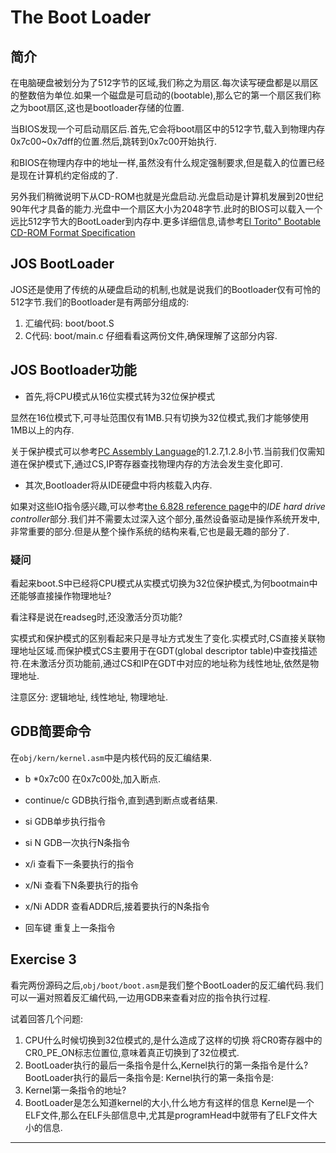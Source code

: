 # The Boot Loader
## 简介
在电脑硬盘被划分为了512字节的区域,我们称之为扇区.每次读写硬盘都是以扇区的整数倍为单位.如果一个磁盘是可启动的(bootable),那么它的第一个扇区我们称之为boot扇区,这也是bootloader存储的位置.

当BIOS发现一个可启动扇区后.首先,它会将boot扇区中的512字节,载入到物理内存0x7c00~0x7dff的位置.然后,跳转到0x7c00开始执行.

和BIOS在物理内存中的地址一样,虽然没有什么规定强制要求,但是载入的位置已经是现在计算机约定俗成的了.

另外我们稍微说明下从CD-ROM也就是光盘启动.光盘启动是计算机发展到20世纪90年代才具备的能力.光盘中一个扇区大小为2048字节.此时的BIOS可以载入一个远比512字节大的BootLoader到内存中.更多详细信息,请参考[El Torito" Bootable CD-ROM Format Specification](https://pdos.csail.mit.edu/6.828/2017/readings/boot-cdrom.pdf)

## JOS BootLoader
JOS还是使用了传统的从硬盘启动的机制,也就是说我们的Bootloader仅有可怜的512字节.我们的Bootloader是有两部分组成的:
1. 汇编代码: boot/boot.S
2. C代码: boot/main.c
仔细看看这两份文件,确保理解了这部分内容.

## JOS Bootloader功能
* 首先,将CPU模式从16位实模式转为32位保护模式

显然在16位模式下,可寻址范围仅有1MB.只有切换为32位模式,我们才能够使用1MB以上的内存.

关于保护模式可以参考[PC Assembly Language](https://pdos.csail.mit.edu/6.828/2017/readings/pcasm-book.pdf)的1.2.7,1.2.8小节.当前我们仅需知道在保护模式下,通过CS,IP寄存器查找物理内存的方法会发生变化即可.

* 其次,Bootloader将从IDE硬盘中将内核载入内存.

如果对这些IO指令感兴趣,可以参考[the 6.828 reference page](https://pdos.csail.mit.edu/6.828/2017/reference.html)中的*IDE hard drive controller*部分.我们并不需要太过深入这个部分,虽然设备驱动是操作系统开发中,非常重要的部分.但是从整个操作系统的结构来看,它也是最无趣的部分了.

### 疑问
看起来boot.S中已经将CPU模式从实模式切换为32位保护模式,为何bootmain中还能够直接操作物理地址?

看注释是说在readseg时,还没激活分页功能?

实模式和保护模式的区别看起来只是寻址方式发生了变化.实模式时,CS直接关联物理地址区域.而保护模式CS主要用于在GDT(global descriptor table)中查找描述符.在未激活分页功能前,通过CS和IP在GDT中对应的地址称为线性地址,依然是物理地址.

注意区分: 逻辑地址, 线性地址, 物理地址.

## GDB简要命令
在`obj/kern/kernel.asm`中是内核代码的反汇编结果.

* b *0x7c00
在0x7c00处,加入断点.

* continue/c
GDB执行指令,直到遇到断点或者结果.

* si
GDB单步执行指令

* si N
GDB一次执行N条指令

* x/i
查看下一条要执行的指令

* x/Ni
查看下N条要执行的指令

* x/Ni ADDR
查看ADDR后,接着要执行的N条指令

* 回车键
重复上一条指令

## Exercise 3
看完两份源码之后,`obj/boot/boot.asm`是我们整个BootLoader的反汇编代码.我们可以一遍对照着反汇编代码,一边用GDB来查看对应的指令执行过程.

试着回答几个问题:
1. CPU什么时候切换到32位模式的,是什么造成了这样的切换
将CR0寄存器中的CR0_PE_ON标志位置位,意味着真正切换到了32位模式.
2. BootLoader执行的最后一条指令是什么,Kernel执行的第一条指令是什么?
BootLoader执行的最后一条指令是:
Kernel执行的第一条指令是:
3. Kernel第一条指令的地址?
4. BootLoader是怎么知道kernel的大小,什么地方有这样的信息
Kernel是一个ELF文件,那么在ELF头部信息中,尤其是programHead中就带有了ELF文件大小的信息.














---